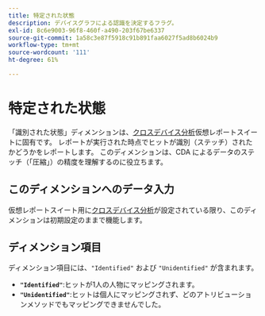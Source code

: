 ```yaml
---
title: 特定された状態
description: デバイスグラフによる認識を決定するフラグ。
exl-id: 8c6e9003-96f8-460f-a490-203f67be6337
source-git-commit: 1a58c3e87f5918c91b891faa6027f5ad8b6024b9
workflow-type: tm+mt
source-wordcount: '111'
ht-degree: 61%

---
```


# 特定された状態

「識別された状態」ディメンションは、[クロスデバイス分析](../cda/overview.md)仮想レポートスイートに固有です。 レポートが実行された時点でヒットが識別（ステッチ）されたかどうかをレポートします。 このディメンションは、CDA によるデータのステッチ（「圧縮」）の精度を理解するのに役立ちます。

## このディメンションへのデータ入力

仮想レポートスイート用に[クロスデバイス分析](../cda/overview.md)が設定されている限り、このディメンションは初期設定のままで機能します。

## ディメンション項目

ディメンション項目には、`"Identified"` および `"Unidentified"` が含まれます。

* **`"Identified"`**:ヒットが1人の人物にマッピングされます。
* **`"Unidentified"`**:ヒットは個人にマッピングされず、どのアトリビューションメソッドでもマッピングできませんでした。
